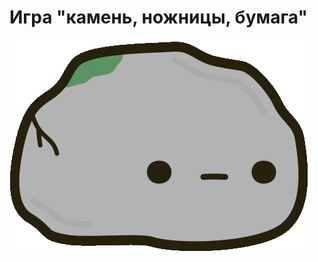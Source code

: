 # __Игра "камень, ножницы, бумага"__


[![](./images/icon.png)](https://nameless501.github.io/rock_paper_scissors/)
